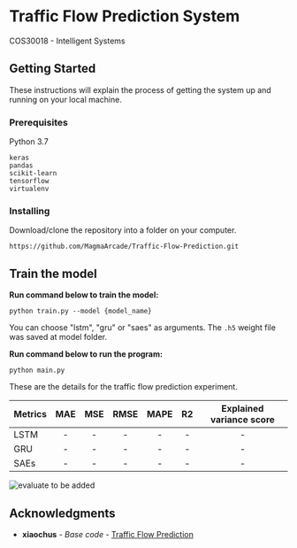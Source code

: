# Traffic Flow Prediction System
COS30018 - Intelligent Systems

## Getting Started

These instructions will explain the process of getting the system up and running on your local machine.

### Prerequisites

Python 3.7
```
keras
pandas
scikit-learn
tensorflow
virtualenv
```

### Installing

Download/clone the repository into a folder on your computer.
```
https://github.com/MagmaArcade/Traffic-Flow-Prediction.git
```

## Train the model

**Run command below to train the model:**

```
python train.py --model {model_name}
```

You can choose "lstm", "gru" or "saes" as arguments. The ```.h5``` weight file was saved at model folder.


**Run command below to run the program:**

```
python main.py
```

These are the details for the traffic flow prediction experiment.


| Metrics | MAE | MSE | RMSE | MAPE |  R2  | Explained variance score |
| ------- |:---:| :--:| :--: | :--: | :--: | :----------------------: |
| LSTM | - | - | - | - | - | - |
| GRU | - | - | - | - | - | - |
| SAEs | - | - | - | - | - | - |

![evaluate](/images/eva.png) to be added


## Acknowledgments

* **xiaochus** - *Base code* - [Traffic Flow Prediction](https://github.com/xiaochus/TrafficFlowPrediction)
